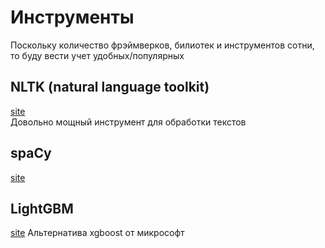 # Инструменты

Поскольку количество фрэймверков, билиотек и инструментов сотни, то буду вести учет удобных/популярных  

## NLTK (natural language toolkit)
[site](https://www.nltk.org/)  
Довольно мощный инструмент для обработки текстов  

## spaCy
[site](https://spacy.io/)  

## LightGBM
[site](https://github.com/Microsoft/LightGBM)
Альтернатива xgboost от микрософт
